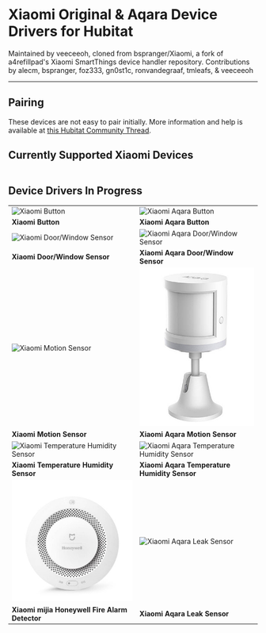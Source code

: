 # Xiaomi Original & Aqara Device Drivers for Hubitat

Maintained by veeceeoh, cloned from bspranger/Xiaomi, a fork of a4refillpad's Xiaomi SmartThings device handler repository. 
Contributions by alecm, bspranger, foz333, gn0st1c, ronvandegraaf, tmleafs, & veeceeoh

---

## Pairing

These devices are not easy to pair initially. More information and help is available at <a href="https://community.hubitat.com/t/xiaomi-devices-are-they-pairing-staying-connected-for-you/623">this Hubitat Community Thread</a>.


## Currently Supported Xiaomi Devices

|||
|---|---|


## Device Drivers In Progress

|||
|---|---|
|![Xiaomi Button](images/button.jpg)|![Xiaomi Aqara Button](images/aqarabutton.jpg)|
|**Xiaomi Button**|**Xiaomi Aqara Button**|
|![Xiaomi Door/Window Sensor](images/door.jpg)|![Xiaomi Aqara Door/Window Sensor](images/aqaradoor.jpg)|
|**Xiaomi Door/Window Sensor**|**Xiaomi Aqara Door/Window Sensor**|
|![Xiaomi Motion Sensor](images/motion.jpg)|![Xiaomi Aqara Motion Sensor](images/aqaramotion.jpg)|
|**Xiaomi Motion Sensor**|**Xiaomi Aqara Motion Sensor**|
|![Xiaomi Temperature Humidity Sensor](images/temp.jpg)|![Xiaomi Aqara Temperature Humidity Sensor](images/aqaratemp.jpg)|
|**Xiaomi Temperature Humidity Sensor**|**Xiaomi Aqara Temperature Humidity Sensor**|
|![Xiaomi mijia Honeywell Fire Alarm Detector](images/smoke.jpg)|![Xiaomi Aqara Leak Sensor](images/aqarawater.jpg)|
|**Xiaomi mijia Honeywell Fire Alarm Detector**|**Xiaomi Aqara Leak Sensor**|
